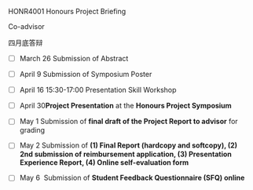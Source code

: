 HONR4001 Honours Project Briefing

Co-advisor

四月底答辩

- [ ] March 26 Submission of Abstract
- [ ] April 9 Submission of Symposium Poster
- [ ] April 16 15:30-17:00 Presentation Skill Workshop 
- [ ] April 30**Project Presentation** at the **Honours Project Symposium**
- [ ] May 1 Submission of **final draft of the Project Report to advisor** for grading
- [ ] May 2 Submission of **(1) Final Report (hardcopy and softcopy), (2) 2nd submission of reimbursement application, (3) Presentation Experience Report, (4) Online self-evaluation form**
- [ ] May 6  Submission of **Student Feedback Questionnaire (SFQ) online**


